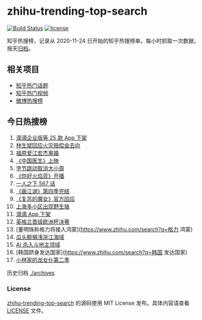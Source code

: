 # zhihu-trending-top-search

[![Build Status](https://github.com/justjavac/zhihu-trending-top-search/workflows/ci/badge.svg?branch=main)](https://github.com/justjavac/zhihu-trending-top-search/actions)
[![license](https://img.shields.io/github/license/justjavac/zhihu-trending-top-search)](https://github.com/justjavac/zhihu-trending-top-search/blob/main/LICENSE)

知乎热搜榜，记录从 2020-11-24 日开始的知乎热搜榜单。每小时抓取一次数据，按天[归档](./archives)。

## 相关项目

- [知乎热门话题](https://github.com/justjavac/zhihu-trending-hot-questions)
- [知乎热门视频](https://github.com/justjavac/zhihu-trending-hot-video)
- [微博热搜榜](https://github.com/justjavac/weibo-trending-hot-search)

## 今日热搜榜

<!-- BEGIN -->
<!-- 最后更新时间 Fri Jul 09 2021 23:06:29 GMT+0800 (China Standard Time) -->

1. [滴滴企业版等 25 款 App 下架](https://www.zhihu.com/search?q=滴滴)
2. [林生斌回应火灾赔偿金去向](https://www.zhihu.com/search?q=林生斌)
3. [福原爱江宏杰离婚](https://www.zhihu.com/search?q=福原爱)
4. [《中国医生》上映](https://www.zhihu.com/search?q=中国医生)
5. [字节跳动取消大小周](https://www.zhihu.com/search?q=字节跳动)
6. [《你好火焰蓝》开播](https://www.zhihu.com/search?q=你好火焰蓝)
7. [一人之下 567 话](https://www.zhihu.com/search?q=一人之下)
8. [《画江湖》第四季完结](https://www.zhihu.com/search?q=画江湖之不良人)
9. [《复苏的魔女》官方回应](https://www.zhihu.com/search?q=复苏的魔女)
10. [上海多小区出现野生貉](https://www.zhihu.com/search?q=野生貉)
11. [滴滴 App 下架](https://www.zhihu.com/search?q=滴滴下架)
12. [英格兰晋级欧洲杯决赛](https://www.zhihu.com/search?q=英格兰队)
13. [董明珠称格力将接入鸿蒙](https://www.zhihu.com/search?q=格力 鸿蒙)
14. [瓜头鲸搁浅浙江海域](https://www.zhihu.com/search?q=瓜头鲸搁浅)
15. [AI 杀入斗地主领域](https://www.zhihu.com/search?q=AI斗地主)
16. [韩国跻身发达国家](https://www.zhihu.com/search?q=韩国 发达国家)
17. [小林家的龙女仆第二季](https://www.zhihu.com/search?q=小林家的龙女仆)

<!-- END -->

历史归档 [./archives](./archives)

### License

[zhihu-trending-top-search](https://github.com/justjavac/zhihu-trending-top-search)
的源码使用 MIT License 发布。具体内容请查看 [LICENSE](./LICENSE) 文件。
